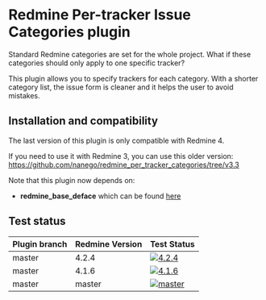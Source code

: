 Redmine Per-tracker Issue Categories plugin
=======================

Standard Redmine categories are set for the whole project. What if these categories should only apply to one specific tracker?

This plugin allows you to specify trackers for each category.
With a shorter category list, the issue form is cleaner and it helps the user to avoid mistakes.

Installation and compatibility
--------------------

The last version of this plugin is only compatible with Redmine 4.

If you need to use it with Redmine 3, you can use this older version: https://github.com/nanego/redmine_per_tracker_categories/tree/v3.3

Note that this plugin now depends on:

* **redmine_base_deface** which can be found [here](https://github.com/jbbarth/redmine_base_deface)

## Test status

|Plugin branch| Redmine Version   | Test Status      |
|-------------|-------------------|------------------|
|master       | 4.2.4             | [![4.2.4][1]][5] |
|master       | 4.1.6             | [![4.1.6][2]][5] |
|master       | master            | [![master][4]][5]|

[1]: https://github.com/nanego/redmine_per_tracker_categories/actions/workflows/4_2_4.yml/badge.svg
[2]: https://github.com/nanego/redmine_per_tracker_categories/actions/workflows/4_1_6.yml/badge.svg
[4]: https://github.com/nanego/redmine_per_tracker_categories/actions/workflows/master.yml/badge.svg
[5]: https://github.com/nanego/redmine_per_tracker_categories/actions
